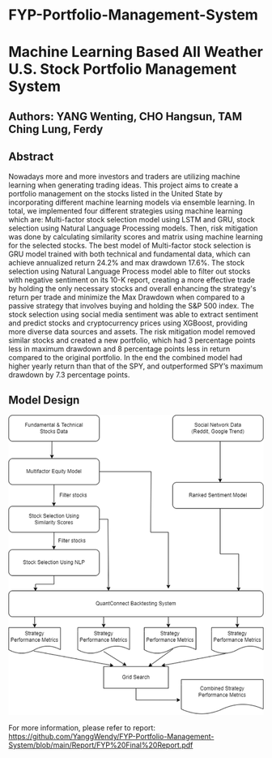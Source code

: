 # FYP-Portfolio-Management-System
# Machine Learning Based All Weather U.S. Stock Portfolio Management System
## Authors: YANG Wenting, CHO Hangsun, TAM Ching Lung, Ferdy

## Abstract

Nowadays more and more investors and traders are utilizing machine learning when generating trading ideas. This project aims to create a portfolio management on the stocks listed in the United State by incorporating different machine learning models via ensemble learning. In total, we implemented four different strategies using machine learning which are: Multi-factor stock selection model using LSTM and GRU, stock selection using Natural Language Processing models. Then, risk mitigation was done by calculating similarity scores and matrix using machine learning for the selected stocks. The best model of Multi-factor stock selection is GRU model trained with both technical and fundamental data, which  can achieve annualized return 24.2% and max drawdown 17.6%. The stock selection using Natural Language Process model able to filter out stocks with negative sentiment on its 10-K report, creating a more effective trade by holding the only necessary stocks and overall enhancing the strategy's return per trade and minimize the Max Drawdown when compared to a passive strategy that involves buying and holding the S&P 500 index. The stock selection using social media sentiment was able to extract sentiment and predict stocks and cryptocurrency prices using XGBoost, providing more diverse data sources and assets. The risk mitigation model removed similar stocks and created a new portfolio, which had 3 percentage points less in maximum drawdown and 8 percentage points less in return compared to the original portfolio. In the end the combined model had higher yearly return than that of the SPY, and outperformed SPY’s maximum drawdown by 7.3 percentage points.

## Model Design

![image](https://github.com/YanggWendy/FYP-Portfolio-Management-System/blob/main/design.png)

For more information, please refer to report: https://github.com/YanggWendy/FYP-Portfolio-Management-System/blob/main/Report/FYP%20Final%20Report.pdf
